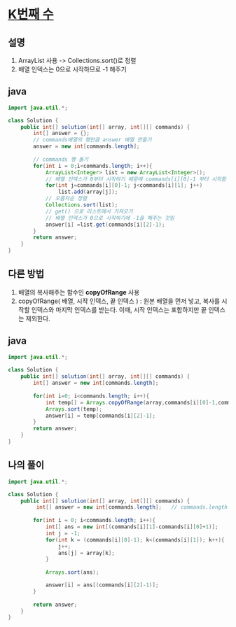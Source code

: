 # [K번째 수](https://programmers.co.kr/learn/courses/30/lessons/42748)

## 설명
1. ArrayList 사용 -> Collections.sort()로 정렬
2. 배열 인덱스는 0으로 시작하므로 -1 해주기


## java
``` java
import java.util.*;

class Solution {
    public int[] solution(int[] array, int[][] commands) {
        int[] answer = {};
        // commands배열의 행만큼 answer 배열 만들기
        answer = new int[commands.length];
        
        // commands 행 돌기
        for(int i = 0;i<commands.length; i++){
            ArrayList<Integer> list = new ArrayList<Integer>();
            // 배열 인덱스가 0부터 시작하기 때문에 commands[i][0]-1 부터 시작함 (k번째 원소 구하려면 인덱스는 k-1이어야 함)
            for(int j=commands[i][0]-1; j<commands[i][1]; j++) 
                list.add(array[j]); 
            // 오름차순 정렬
            Collections.sort(list);
            // get() 으로 리스트에서 가져오기
            // 배열 인덱스가 0으로 시작하기에 -1을 해주는 것임
            answer[i] =list.get(commands[i][2]-1);
        }      
        return answer;
    }
}
```



## 다른 방법   
1. 배열의 복사해주는 함수인 **copyOfRange** 사용
2. copyOfRange( 배열, 시작 인덱스, 끝 인덱스 ) : 원본 배열을 먼저 넣고, 복사를 시작할 인덱스와 마지막 인덱스를 받는다. 이때, 시작 인덱스는 포함하지만 끝 인덱스는 제외한다.


## java
```java
import java.util.*;
 
class Solution {
    public int[] solution(int[] array, int[][] commands) {
        int[] answer = new int[commands.length];
        
        for(int i=0; i<commands.length; i++){
            int temp[] = Arrays.copyOfRange(array,commands[i][0]-1,commands[i][1]);
            Arrays.sort(temp);
            answer[i] = temp[commands[i][2]-1];
        }
        return answer;
    }
}
```

## 나의 풀이

```java
import java.util.*;

class Solution {
    public int[] solution(int[] array, int[][] commands) {
         int[] answer = new int[commands.length];	// commands.length = 3
        
        for(int i = 0; i<commands.length; i++){
            int[] ans = new int[(commands[i][1]-commands[i][0]+1)];		// commands[0][1]-commands[0][0]+1 = 4
            int j = -1;
        	for(int k = (commands[i][0]-1); k<(commands[i][1]); k++){
        		j++;
            	ans[j] = array[k];
            }
            
            Arrays.sort(ans);

            answer[i] = ans[(commands[i][2]-1)];
        }
        
        return answer;
    }
}
```